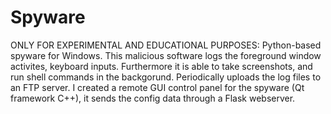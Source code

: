 # Spyware
ONLY FOR EXPERIMENTAL AND EDUCATIONAL PURPOSES: Python-based spyware for Windows. This malicious software logs the foreground window activites, keyboard inputs. Furthermore it is able to take screenshots, and run shell commands in the backgorund. Periodically uploads the log files to an FTP server. I created a remote GUI control panel for the spyware (Qt framework C++), it sends the config data through a Flask webserver.
